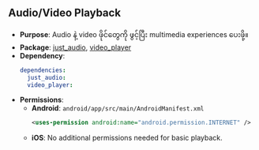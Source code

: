 ## Audio/Video Playback

- **Purpose**: Audio နဲ့ video ဖိုင်တွေကို ဖွင့်ပြီး multimedia experiences ပေးဖို့။
- **Package**: [just_audio](https://pub.dev/packages/just_audio), [video_player](https://pub.dev/packages/video_player)
- **Dependency**:
  ```yaml
  dependencies:
    just_audio:
    video_player:
  ```
- **Permissions**:
  - **Android**: `android/app/src/main/AndroidManifest.xml`
    ```xml
    <uses-permission android:name="android.permission.INTERNET" />
    ```
  - **iOS**: No additional permissions needed for basic playback.
